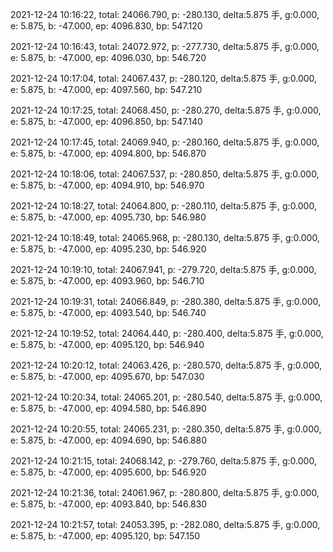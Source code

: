 2021-12-24 10:16:22, total: 24066.790, p: -280.130, delta:5.875 手, g:0.000, e: 5.875, b: -47.000, ep: 4096.830, bp: 547.120

2021-12-24 10:16:43, total: 24072.972, p: -277.730, delta:5.875 手, g:0.000, e: 5.875, b: -47.000, ep: 4096.030, bp: 546.720

2021-12-24 10:17:04, total: 24067.437, p: -280.120, delta:5.875 手, g:0.000, e: 5.875, b: -47.000, ep: 4097.560, bp: 547.210

2021-12-24 10:17:25, total: 24068.450, p: -280.270, delta:5.875 手, g:0.000, e: 5.875, b: -47.000, ep: 4096.850, bp: 547.140

2021-12-24 10:17:45, total: 24069.940, p: -280.160, delta:5.875 手, g:0.000, e: 5.875, b: -47.000, ep: 4094.800, bp: 546.870

2021-12-24 10:18:06, total: 24067.537, p: -280.850, delta:5.875 手, g:0.000, e: 5.875, b: -47.000, ep: 4094.910, bp: 546.970

2021-12-24 10:18:27, total: 24064.800, p: -280.110, delta:5.875 手, g:0.000, e: 5.875, b: -47.000, ep: 4095.730, bp: 546.980

2021-12-24 10:18:49, total: 24065.968, p: -280.130, delta:5.875 手, g:0.000, e: 5.875, b: -47.000, ep: 4095.230, bp: 546.920

2021-12-24 10:19:10, total: 24067.941, p: -279.720, delta:5.875 手, g:0.000, e: 5.875, b: -47.000, ep: 4093.960, bp: 546.710

2021-12-24 10:19:31, total: 24066.849, p: -280.380, delta:5.875 手, g:0.000, e: 5.875, b: -47.000, ep: 4093.540, bp: 546.740

2021-12-24 10:19:52, total: 24064.440, p: -280.400, delta:5.875 手, g:0.000, e: 5.875, b: -47.000, ep: 4095.120, bp: 546.940

2021-12-24 10:20:12, total: 24063.426, p: -280.570, delta:5.875 手, g:0.000, e: 5.875, b: -47.000, ep: 4095.670, bp: 547.030

2021-12-24 10:20:34, total: 24065.201, p: -280.540, delta:5.875 手, g:0.000, e: 5.875, b: -47.000, ep: 4094.580, bp: 546.890

2021-12-24 10:20:55, total: 24065.231, p: -280.350, delta:5.875 手, g:0.000, e: 5.875, b: -47.000, ep: 4094.690, bp: 546.880

2021-12-24 10:21:15, total: 24068.142, p: -279.760, delta:5.875 手, g:0.000, e: 5.875, b: -47.000, ep: 4095.600, bp: 546.920

2021-12-24 10:21:36, total: 24061.967, p: -280.800, delta:5.875 手, g:0.000, e: 5.875, b: -47.000, ep: 4093.840, bp: 546.830

2021-12-24 10:21:57, total: 24053.395, p: -282.080, delta:5.875 手, g:0.000, e: 5.875, b: -47.000, ep: 4095.120, bp: 547.150